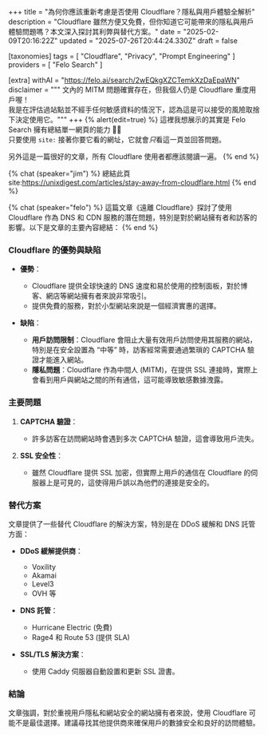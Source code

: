 +++
title = "為何你應該重新考慮是否使用 Cloudflare？隱私與用戶體驗全解析"
description = "Cloudflare 雖然方便又免費，但你知道它可能帶來的隱私與用戶體驗問題嗎？本文深入探討其利弊與替代方案。"
date = "2025-02-09T20:16:22Z"
updated = "2025-07-26T20:44:24.330Z"
draft = false

[taxonomies]
tags = [ "Cloudflare", "Privacy", "Prompt Engineering" ]
providers = [ "Felo Search" ]


[extra]
withAI = "<https://felo.ai/search/2wEQkgXZCTemkXzDaEpaWN>"
disclaimer = """
文內的 MITM 問題確實存在，但我個人仍是 Cloudflare 重度用戶喔！  
我是在評估過站點並不經手任何敏感資料的情況下，認為這是可以接受的風險取捨下決定使用它。"""
+++
{% alert(edit=true) %}
這裡我想展示的其實是 Felo Search 擁有總結單一網頁的能力 👀✨  \
只要使用 `site:` 接著你要它看的網址，它就會*只*看這一頁並回答問題。

另外這是一篇很好的文章，所有 Cloudflare 使用者都應該閱讀一遍。
{% end %}

{% chat (speaker="jim") %}
總結此頁 site:<https://unixdigest.com/articles/stay-away-from-cloudflare.html>
{% end %}

{% chat (speaker="felo") %}
這篇文章《遠離 Cloudflare》探討了使用 Cloudflare 作為 DNS 和 CDN 服務的潛在問題，特別是對於網站擁有者和訪客的影響。以下是文章的主要內容總結：
{% end %}

### Cloudflare 的優勢與缺陷

- **優勢**：
  - Cloudflare 提供全球快速的 DNS 速度和易於使用的控制面板，對於博客、網店等網站擁有者來說非常吸引。
  - 提供免費的服務，對於小型網站來說是一個經濟實惠的選擇。

- **缺陷**：
  - **用戶訪問限制**：Cloudflare 會阻止大量有效用戶訪問使用其服務的網站，特別是在安全設置為 “中等” 時，訪客經常需要通過繁瑣的 CAPTCHA 驗證才能進入網站。
  - **隱私問題**：Cloudflare 作為中間人 (MITM)，在提供 SSL 連接時，實際上會看到用戶與網站之間的所有通信，這可能導致敏感數據洩露。

### 主要問題

1. **CAPTCHA 驗證**：
   - 許多訪客在訪問網站時會遇到多次 CAPTCHA 驗證，這會導致用戶流失。

2. **SSL 安全性**：
   - 雖然 Cloudflare 提供 SSL 加密，但實際上用戶的通信在 Cloudflare 的伺服器上是可見的，這使得用戶誤以為他們的連接是安全的。

### 替代方案

文章提供了一些替代 Cloudflare 的解決方案，特別是在 DDoS 緩解和 DNS 託管方面：

- **DDoS 緩解提供商**：
  - Voxility
  - Akamai
  - Level3
  - OVH 等

- **DNS 託管**：
  - Hurricane Electric (免費)
  - Rage4 和 Route 53 (提供 SLA)

- **SSL/TLS 解決方案**：
  - 使用 Caddy 伺服器自動設置和更新 SSL 證書。

### 結論

文章強調，對於重視用戶隱私和網站安全的網站擁有者來說，使用 Cloudflare 可能不是最佳選擇。建議尋找其他提供商來確保用戶的數據安全和良好的訪問體驗。
